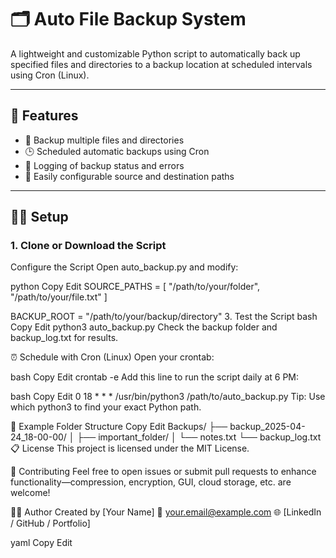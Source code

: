 # 🗂️ Auto File Backup System

A lightweight and customizable Python script to automatically back up specified files and directories to a backup location at scheduled intervals using Cron (Linux).

---

## 🚀 Features

- 📁 Backup multiple files and directories
- 🕒 Scheduled automatic backups using Cron
- 🧾 Logging of backup status and errors
- 🧩 Easily configurable source and destination paths

---


## 🧑‍💻 Setup

### 1. Clone or Download the Script

Configure the Script
Open auto_backup.py and modify:

python
Copy
Edit
SOURCE_PATHS = [
    "/path/to/your/folder",
    "/path/to/your/file.txt"
]

BACKUP_ROOT = "/path/to/your/backup/directory"
3. Test the Script
bash
Copy
Edit
python3 auto_backup.py
Check the backup folder and backup_log.txt for results.

⏰ Schedule with Cron (Linux)
Open your crontab:

bash
Copy
Edit
crontab -e
Add this line to run the script daily at 6 PM:

bash
Copy
Edit
0 18 * * * /usr/bin/python3 /path/to/auto_backup.py
Tip: Use which python3 to find your exact Python path.

📂 Example Folder Structure
Copy
Edit
Backups/
├── backup_2025-04-24_18-00-00/
│   ├── important_folder/
│   └── notes.txt
└── backup_log.txt
📋 License
This project is licensed under the MIT License.

🤝 Contributing
Feel free to open issues or submit pull requests to enhance functionality—compression, encryption, GUI, cloud storage, etc. are welcome!

👨‍💻 Author
Created by [Your Name]
📧 your.email@example.com
🌐 [LinkedIn / GitHub / Portfolio]

yaml
Copy
Edit
